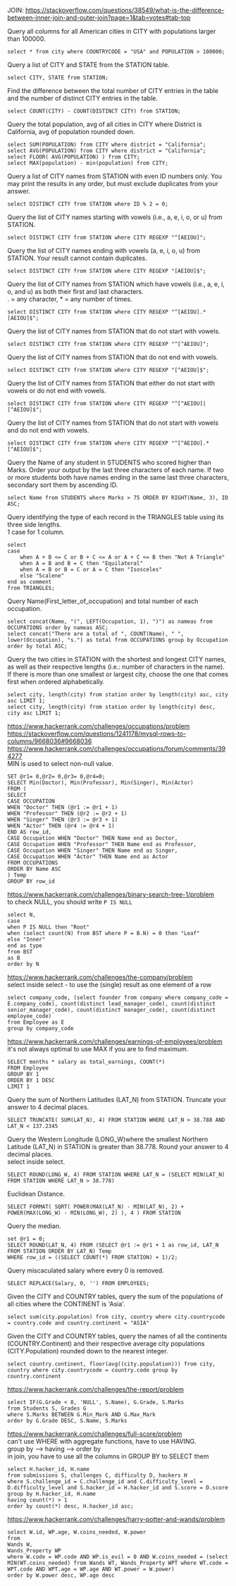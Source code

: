 JOIN: https://stackoverflow.com/questions/38549/what-is-the-difference-between-inner-join-and-outer-join?page=1&tab=votes#tab-top</br>

Query all columns for all American cities in CITY with populations larger than 100000.</br>
```
select * from city where COUNTRYCODE = "USA" and POPULATION > 100000;
```

Query a list of CITY and STATE from the STATION table.</br>
```
select CITY, STATE from STATION;
```

Find the difference between the total number of CITY entries in the table and the number of distinct CITY entries in the table.</br>
```
select COUNT(CITY) - COUNT(DISTINCT CITY) from STATION; 
```

Query the total population, avg of all cities in CITY where District is California, avg of population rounded down.</br>
```
select SUM(POPULATION) from CITY where district = "California";
select AVG(POPULATION) from CITY where district = "California";
select FLOOR( AVG(POPULATION) ) from CITY;
select MAX(population) - min(population) from CITY;
```

Query a list of CITY names from STATION with even ID numbers only. You may print the results in any order, but must exclude duplicates from your answer.</br>
```
select DISTINCT CITY from STATION where ID % 2 = 0;
```

Query the list of CITY names starting with vowels (i.e., a, e, i, o, or u) from STATION.</br>
```
select DISTINCT CITY from STATION where CITY REGEXP "^[AEIOU]";
```

Query the list of CITY names ending with vowels (a, e, i, o, u) from STATION. Your result cannot contain duplicates.</br>
```
select DISTINCT CITY from STATION where CITY REGEXP "[AEIOU]$";
```

Query the list of CITY names from STATION which have vowels (i.e., a, e, i, o, and u) as both their first and last characters.</br>
. = any character, * = any number of times.
```
select DISTINCT CITY from STATION where CITY REGEXP "^[AEIOU].*[AEIOU]$";
```

Query the list of CITY names from STATION that do not start with vowels.</br>
```
select DISTINCT CITY from STATION where CITY REGEXP "^[^AEIOU]";
```

Query the list of CITY names from STATION that do not end with vowels.</br>
```
select DISTINCT CITY from STATION where CITY REGEXP "[^AEIOU]$";
```

Query the list of CITY names from STATION that either do not start with vowels or do not end with vowels.</br>
```
select DISTINCT CITY from STATION where CITY REGEXP "^[^AEIOU]|[^AEIOU]$";
```

Query the list of CITY names from STATION that do not start with vowels and do not end with vowels.</br>
```
select DISTINCT CITY from STATION where CITY REGEXP "^[^AEIOU].*[^AEIOU]$";
```

Query the Name of any student in STUDENTS who scored higher than  Marks. Order your output by the last three characters of each name. If two or more students both have names ending in the same last three characters, secondary sort them by ascending ID.</br>
```
select Name from STUDENTS where Marks > 75 ORDER BY RIGHT(Name, 3), ID ASC;
```

Query identifying the type of each record in the TRIANGLES table using its three side lengths. </br>
1 case for 1 column.</br>
```
select
case
    when A + B <= C or B + C <= A or A + C <= B then "Not A Triangle"
	when A = B and B = C then "Equilateral"
	when A = B or B = C or A = C then "Isosceles"
	else "Scalene"
end as comment
from TRIANGLES;
```

Query Name(First_letter_of_occupation) and total number of each occupation.</br>
```
select concat(Name, "(", LEFT(Occupation, 1), ")") as nameas from OCCUPATIONS order by nameas ASC;
select concat("There are a total of ", COUNT(Name), " ", lower(Occupation), "s.") as total from OCCUPATIONS group by Occupation order by total ASC;
```

Query the two cities in STATION with the shortest and longest CITY names, as well as their respective lengths (i.e.: number of characters in the name). If there is more than one smallest or largest city, choose the one that comes first when ordered alphabetically.</br>
```
select city, length(city) from station order by length(city) asc, city asc LIMIT 1;
select city, length(city) from station order by length(city) desc, city asc LIMIT 1;
```

https://www.hackerrank.com/challenges/occupations/problem</br>
https://stackoverflow.com/questions/1241178/mysql-rows-to-columns/9668036#9668036</br>
https://www.hackerrank.com/challenges/occupations/forum/comments/394277</br>
MIN is used to select non-null value.</br>
```
SET @r1= 0,@r2= 0,@r3= 0,@r4=0;
SELECT Min(Doctor), Min(Professor), Min(Singer), Min(Actor) 
FROM (
SELECT
CASE OCCUPATION
WHEN "Doctor" THEN (@r1 := @r1 + 1)
WHEN "Professor" THEN (@r2 := @r2 + 1)
WHEN "Singer" THEN (@r3 := @r3 + 1)
WHEN "Actor" THEN (@r4 := @r4 + 1)
END AS row_id,
CASE Occupation WHEN "Doctor" THEN Name end as Doctor,
CASE Occupation WHEN "Professor" THEN Name end as Professor,
CASE Occupation WHEN "Singer" THEN Name end as Singer,
CASE Occupation WHEN "Actor" THEN Name end as Actor
FROM OCCUPATIONS
ORDER BY Name ASC
) Temp
GROUP BY row_id
```

https://www.hackerrank.com/challenges/binary-search-tree-1/problem</br>
to check NULL, you should write `P IS NULL`</br>
```
select N,
case
when P IS NULL then "Root"
when (select count(N) from BST where P = B.N) = 0 then "Leaf"
else "Inner"
end as type
from BST
as B
order by N
```

https://www.hackerrank.com/challenges/the-company/problem</br>
select inside select - to use the (single) result as one element of a row</br>
```
select company_code, (select founder from company where company_code = E.company_code), count(distinct lead_manager_code), count(distinct senior_manager_code), count(distinct manager_code), count(distinct employee_code)
from Employee as E
group by company_code
```

https://www.hackerrank.com/challenges/earnings-of-employees/problem</br>
it's not always optimal to use MAX if you are to find maximum.</br>
```
SELECT months * salary as total_earnings, COUNT(*)
FROM Employee
GROUP BY 1
ORDER BY 1 DESC
LIMIT 1
```

Query the sum of Northern Latitudes (LAT_N) from STATION. Truncate your answer to 4 decimal places.</br>
```
SELECT TRUNCATE( SUM(LAT_N), 4) FROM STATION WHERE LAT_N > 38.788 AND LAT_N < 137.2345
```

Query the Western Longitude (LONG_W)where the smallest Northern Latitude (LAT_N) in STATION is greater than 38.778. Round your answer to 4 decimal places.</br>
select inside select.</br>
```
SELECT ROUND(LONG_W, 4) FROM STATION WHERE LAT_N = (SELECT MIN(LAT_N) FROM STATION WHERE LAT_N > 38.778)
```

Euclidean Distance.</br>
```
SELECT FORMAT( SQRT( POWER(MAX(LAT_N) - MIN(LAT_N), 2) + POWER(MAX(LONG_W) - MIN(LONG_W), 2) ), 4 ) FROM STATION
```

Query the median.</br>
```
set @r1 = 0;
SELECT ROUND(LAT_N, 4) FROM (SELECT @r1 := @r1 + 1 as row_id, LAT_N FROM STATION ORDER BY LAT_N) Temp
WHERE row_id = ((SELECT COUNT(*) FROM STATION) + 1)/2;
```

Query miscaculated salary where every 0 is removed.</br>
```
SELECT REPLACE(Salary, 0, '') FROM EMPLOYEES;
```

Given the CITY and COUNTRY tables, query the sum of the populations of all cities where the CONTINENT is 'Asia'.</br>
```
select sum(city.population) from city, country where city.countrycode = country.code and country.continent = "ASIA"
```

Given the CITY and COUNTRY tables, query the names of all the continents (COUNTRY.Continent) and their respective average city populations (CITY.Population) rounded down to the nearest integer.</br>
```
select country.continent, floor(avg((city.population))) from city, country where city.countrycode = country.code group by country.continent
```

https://www.hackerrank.com/challenges/the-report/problem</br>
```
select IF(G.Grade < 8, 'NULL', S.Name), G.Grade, S.Marks
from Students S, Grades G
where S.Marks BETWEEN G.Min_Mark AND G.Max_Mark
order by G.Grade DESC, S.Name, S.Marks
```

https://www.hackerrank.com/challenges/full-score/problem</br>
can't use WHERE with aggregate functions, have to use HAVING.</br>
group by --> having --> order by</br>
in join, you have to use all the columns in GROUP BY to SELECT them</br>
```
select H.hacker_id, H.name
from submissions S, challenges C, difficulty D, hackers H
where S.challenge_id = C.challenge_id and C.difficulty_level = D.difficulty_level and S.hacker_id = H.hacker_id and S.score = D.score
group by H.hacker_id, H.name
having count(*) > 1
order by count(*) desc, H.hacker_id asc;
```

https://www.hackerrank.com/challenges/harry-potter-and-wands/problem</br>
```
select W.id, WP.age, W.coins_needed, W.power
from
Wands W,
Wands_Property WP
where W.code = WP.code AND WP.is_evil = 0 AND W.coins_needed = (select MIN(WT.coins_needed) from Wands WT, Wands_Property WPT where WT.code = WPT.code AND WPT.age = WP.age AND WT.power = W.power)
order by W.power desc, WP.age desc
```

